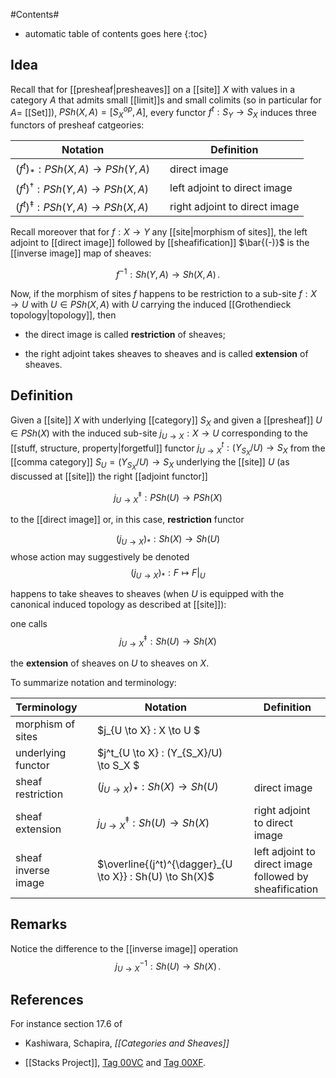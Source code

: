 #Contents#
* automatic table of contents goes here
{:toc}


## Idea

Recall that for [[presheaf|presheaves]] on a [[site]] $X$ with values in a category $A$ that admits small [[limit]]s and small colimits (so in particular for $A =$  [[Set]]), $PSh(X, A) = [S_X^{op}, A]$, every functor $f^t : S_Y \to S_X$ induces three functors of presheaf catgeories:

| Notation                                 | | Definition                    |
| ---------------------------------------- |-| ----------------------------- |
| $(f^t)_* : PSh(X,A) \to PSh(Y,A)$        | | direct image                  |
| $(f^t)^\dagger : PSh(Y,A) \to PSh(X,A)$  | | left adjoint to direct image  |
| $(f^t)^\ddagger : PSh(Y,A) \to PSh(X,A)$ | | right adjoint to direct image |

Recall moreover that for $f : X \to Y$ any [[site|morphism of sites]], the  left adjoint to [[direct image]] followed by [[sheafification]] $\bar{(-)}$ is the [[inverse image]] map of sheaves:

$$
  f^{-1} : Sh(Y,A) \to Sh(X,A)
  \,.
$$

Now, if the morphism of sites $f$ happens to be restriction to a sub-site  $f : X \to U$ with $U \in PSh(X,A)$ with $U$ carrying the induced [[Grothendieck topology|topology]], then 

* the direct image is called **restriction** of sheaves;

* the right adjoint takes sheaves to sheaves and is called **extension** of sheaves.


## Definition

Given a [[site]] $X$ with underlying [[category]] $S_X$ and given a [[presheaf]] $U \in PSh(X)$ with the induced sub-site $j_{U \to X} : X \to U$ 
corresponding to the [[stuff, structure, property|forgetful]] functor 
$j^t_{U \to X} : (Y_{S_X}/U) \to S_X$
from the [[comma category]] $S_U = (Y_{S_X}/U) \to S_X$ underlying the [[site]] $U$ 
(as discussed at [[site]]) the right [[adjoint functor]]

$$
  j^{\ddagger}_{U \to X} : PSh(U) \to PSh(X)
$$

to the [[direct image]] or, in this case, **restriction** functor

$$
  (j_{U \to X})_* : Sh(X) \to Sh(U)
$$
whose action may suggestively be denoted
$$
  (j_{U \to X})_* : F \mapsto F|_U
$$

happens to take sheaves to sheaves
(when $U$ is equipped with the canonical induced topology as described at [[site]]):

one calls
$$
  j^{\ddagger}_{U \to X} : Sh(U) \to Sh(X)
$$

the **extension** of sheaves on $U$ to sheaves on $X$.

To summarize notation and terminology:

| Terminology         | | Notation                                                 | | Definition                                              |
| ------------------- |-| -------------------------------------------------------- |-| ------------------------------------------------------- |
| morphism of sites   | | $j_{U \to X} : X \to U $                                 | |                                                         |
| underlying functor  | | $j^t_{U \to X} : (Y_{S_X}/U) \to S_X $                   | |                                                         |
| sheaf restriction   | | $(j_{U \to X})_* : Sh(X) \to Sh(U)$                      | | direct image                                            |
| sheaf extension     | | $j^{\ddagger}_{U \to X} : Sh(U) \to Sh(X)$               | | right adjoint to direct image                           |
| sheaf inverse image | | $\overline{(j^t)^{\dagger}_{U \to X}} : Sh(U) \to Sh(X)$ | | left adjoint to direct image followed by sheafification |


## Remarks

Notice the difference to the [[inverse image]] operation
$$
  j^{-1}_{U \to X} : Sh(U) \to Sh(X)
  \,.
$$


## References

For instance section 17.6 of 

* Kashiwara, Schapira, _[[Categories and Sheaves]]_

* [[Stacks Project]], [Tag 00VC](http://stacks.math.columbia.edu/tag/00VC) and [Tag 00XF](http://stacks.math.columbia.edu/tag/00XF).